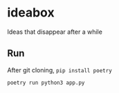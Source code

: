 # ideabox
Ideas that disappear after a while

## Run
After git cloning,
`pip install poetry`

`poetry run python3 app.py`
